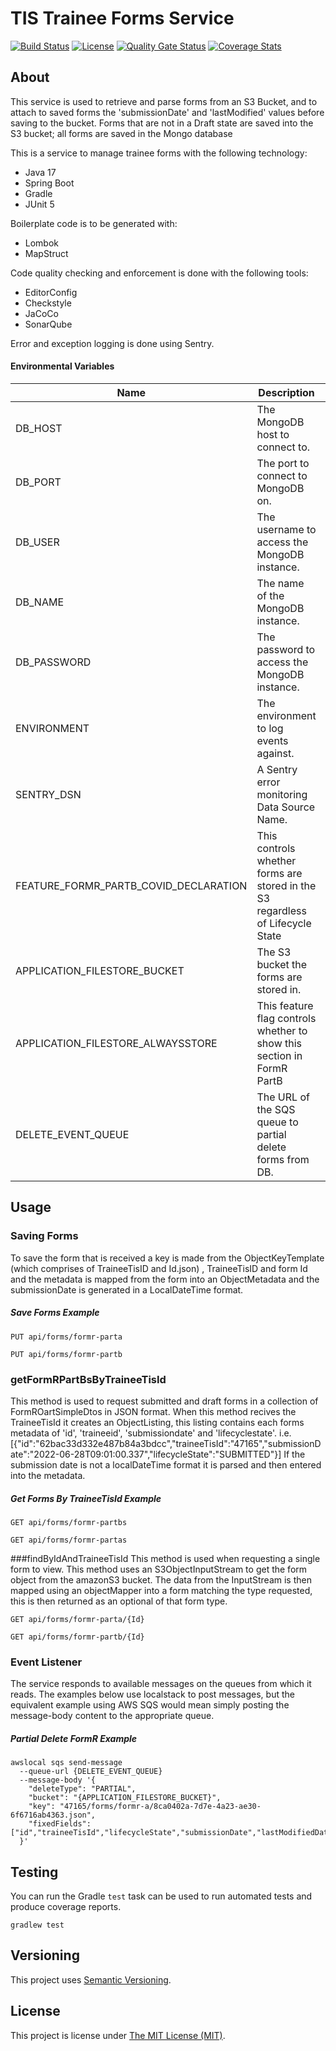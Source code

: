 # TIS Trainee Forms Service


[![Build Status][build-badge]][build-href]
[![License][license-badge]][license-href]
[![Quality Gate Status][quality-gate-badge]][quality-gate-href]
[![Coverage Stats][coverage-badge]][coverage-href]


## About

This service is used to retrieve and parse forms from an S3 Bucket, and to attach to saved forms
the 'submissionDate' and 'lastModified' values before saving to the bucket. Forms that are not in a Draft state
are saved into the S3 bucket; all forms are saved in the Mongo database

This is a service to manage trainee forms with the following technology:

 - Java 17
 - Spring Boot
 - Gradle
 - JUnit 5

Boilerplate code is to be generated with:
 - Lombok
 - MapStruct

Code quality checking and enforcement is done with the following tools:
 - EditorConfig
 - Checkstyle
 - JaCoCo
 - SonarQube

Error and exception logging is done using Sentry.

#### Environmental Variables

| Name                                  | Description                                                                    | Default   |
|---------------------------------------|--------------------------------------------------------------------------------|-----------|
| DB_HOST                               | The MongoDB host to connect to.                                                | localhost |
| DB_PORT                               | The port to connect to MongoDB on.                                             | 27017     |
| DB_USER                               | The username to access the MongoDB instance.                                   | admin     |
| DB_NAME                               | The name of the MongoDB instance.                                              | forms     |
| DB_PASSWORD                           | The password to access the MongoDB instance.                                   | pwd       |
| ENVIRONMENT                           | The environment to log events against.                                         | local     |
| SENTRY_DSN                            | A Sentry error monitoring Data Source Name.                                    |           |
| FEATURE_FORMR_PARTB_COVID_DECLARATION | This controls whether forms are stored in the S3 regardless of Lifecycle State | true      |
| APPLICATION_FILESTORE_BUCKET          | The S3 bucket the forms are stored in.                                         |           |
| APPLICATION_FILESTORE_ALWAYSSTORE     | This feature flag controls whether to show this section in FormR PartB         | false     |
| DELETE_EVENT_QUEUE                    | The URL of the SQS queue to partial delete forms from DB.                      |           |

## Usage
### Saving Forms

To save the form that is received a key is made from the ObjectKeyTemplate (which comprises of TraineeTisID and Id.json)
, TraineeTisID and form Id and the metadata is mapped from the form into an ObjectMetadata and the submissionDate is
generated in a LocalDateTime format.

##### Save Forms Example
```
PUT api/forms/formr-parta
```
```
PUT api/forms/formr-partb
```

### getFormRPartBsByTraineeTisId

This method is used to request submitted and draft forms in a collection of FormROartSimpleDtos in JSON
format. When this method recives the TraineeTisId it creates an ObjectListing, this listing contains each forms
metadata of 'id', 'traineeid', 'submissiondate' and 'lifecyclestate'. 
i.e. [{"id":"62bac33d332e487b84a3bdcc","traineeTisId":"47165","submissionDate":"2022-06-28T09:01:00.337","lifecycleState":"SUBMITTED"}]
If the submission date is not a localDateTime format it is parsed and then entered into the metadata.
##### Get Forms By TraineeTisId Example
```
GET api/forms/formr-partbs
```
```
GET api/forms/formr-partas
```

###findByIdAndTraineeTisId
This method is used when requesting a single form to view. This method uses an S3ObjectInputStream
to get the form object from the amazonS3 bucket. The data from the InputStream is then mapped
using an objectMapper into a form matching the type requested, this is then returned as an optional
of that form type. 

```
GET api/forms/formr-parta/{Id}
```
```
GET api/forms/formr-partb/{Id}
```

### Event Listener

The service responds to available messages on the queues from which it reads. The examples below use
localstack to post messages, but the equivalent example using AWS SQS would mean simply posting the
message-body content to the appropriate queue.

##### Partial Delete FormR Example
```
awslocal sqs send-message 
  --queue-url {DELETE_EVENT_QUEUE} 
  --message-body '{
    "deleteType": "PARTIAL",
    "bucket": "{APPLICATION_FILESTORE_BUCKET}",
    "key": "47165/forms/formr-a/8ca0402a-7d7e-4a23-ae30-6f6716ab4363.json",
    "fixedFields":["id","traineeTisId","lifecycleState","submissionDate","lastModifiedDate"]
  }'
```

## Testing
You can run the  Gradle `test` task can be used to run automated tests
and produce coverage reports.
```shell
gradlew test
```

## Versioning
This project uses [Semantic Versioning](semver.org).

## License
This project is license under [The MIT License (MIT)](LICENSE).

[coverage-badge]:
https://sonarcloud.io/api/project_badges/measure?project=Health-Education-England_tis-trainee-forms&metric=coverage
[coverage-href]:
https://sonarcloud.io/component_measures?metric=coverage&id=Health-Education-England_tis-trainee-forms
[build-badge]: https://badgen.net/github/checks/health-education-england/tis-trainee-forms?label=build&icon=github
[build-href]: https://github.com/Health-Education-England/tis-trainee-forms/actions/workflows/ci-cd-workflow.yml
[license-badge]: https://badgen.net/github/license/health-education-england/tis-trainee-forms
[license-href]: LICENSE
[quality-gate-badge]: https://sonarcloud.io/api/project_badges/measure?project=Health-Education-England_tis-trainee-forms&metric=alert_status
[quality-gate-href]: https://sonarcloud.io/summary/new_code?id=Health-Education-England_tis-trainee-forms
